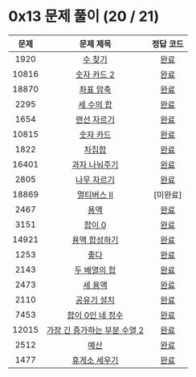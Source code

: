# 0x13 문제 풀이 (20 / 21)

| 문제 | 문제 제목 | 정답 코드 |
| :--: | :--: | :--: |
| 1920 | [수 찾기](https://www.acmicpc.net/problem/1920) | [완료](./solutions/1920.cpp) |
| 10816 | [숫자 카드 2](https://www.acmicpc.net/problem/10816) | [완료](./solutions/10816.cpp) |
| 18870 | [좌표 압축](https://www.acmicpc.net/problem/18870) | [완료](./solutions/18870.cpp) |
| 2295 | [세 수의 합](https://www.acmicpc.net/problem/2295) | [완료](./solutions/2295.cpp) |
| 1654 | [랜선 자르기](https://www.acmicpc.net/problem/1654) | [완료](./solutions/1654.cpp) |
| 10815 | [숫자 카드](https://www.acmicpc.net/problem/10815) | [완료](./solutions/10815.cpp) |
| 1822 | [차집합](https://www.acmicpc.net/problem/1822) | [완료](./solutions/1822.cpp) |
| 16401 | [과자 나눠주기](https://www.acmicpc.net/problem/16401) | [완료](./solutions/16401.cpp) |
| 2805 | [나무 자르기](https://www.acmicpc.net/problem/2805) | [완료](./solutions/2805.cpp) |
| 18869 | [멀티버스 Ⅱ](https://www.acmicpc.net/problem/18869) | [미완료] |
| 2467 | [용액](https://www.acmicpc.net/problem/2467) | [완료](./solutions/2467.cpp) |
| 3151 | [합이 0](https://www.acmicpc.net/problem/3151) | [완료](./solutions/3151.cpp) |
| 14921 | [용액 합성하기](https://www.acmicpc.net/problem/14921) | [완료](./solutions/14921.cpp) |
| 1253 | [좋다](https://www.acmicpc.net/problem/1253) | [완료](./solutions/1253.cpp) |
| 2143 | [두 배열의 합](https://www.acmicpc.net/problem/2143) | [완료](./solutions/2143.cpp) |
| 2473 | [세 용액](https://www.acmicpc.net/problem/2473) | [완료](./solutions/2473.cpp) |
| 2110 | [공유기 설치](https://www.acmicpc.net/problem/2110) | [완료](./solutions/2110.cpp) |
| 7453 | [합이 0인 네 정수](https://www.acmicpc.net/problem/7453) | [완료](./solutions/7453.cpp) |
| 12015 | [가장 긴 증가하는 부분 수열 2](https://www.acmicpc.net/problem/12015) | [완료](./solutions/12015.cpp) |
| 2512 | [예산](https://www.acmicpc.net/problem/2512) | [완료](./solutions/2512.cpp) |
| 1477 | [휴게소 세우기](https://www.acmicpc.net/problem/1477) | [완료](./solutions/1477.cpp) |
